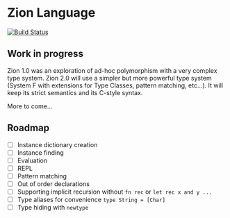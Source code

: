 # Zion Language

[![Build Status](https://travis-ci.org/zionlang/zion.svg?branch=master)](https://travis-ci.org/zionlang/zion)

## Work in progress

Zion 1.0 was an exploration of ad-hoc polymorphism with a very complex type system. Zion 2.0 will
use a simpler but more powerful type system (System F with extensions for Type Classes, pattern
matching, etc...). It will keep its strict semantics and its C-style syntax.

More to come...

## Roadmap

- [ ] Instance dictionary creation
- [ ] Instance finding
- [ ] Evaluation
- [ ] REPL
- [ ] Pattern matching
- [ ] Out of order declarations
- [ ] Supporting implicit recursion without `fn rec` or `let rec x and y ...`
- [ ] Type aliases for convenience `type String = [Char]`
- [ ] Type hiding with `newtype`
